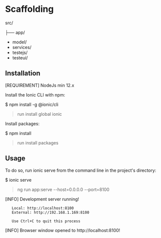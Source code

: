 # Scaffolding

src/

├── app/

* model/
* services/
* testejs/
* testeui/

## Installation

[REQUIREMENT] NodeJs min 12.x

Install the Ionic CLI with npm:

$ npm install -g @ionic/cli
> run install global ionic

Install packages:

$ npm install
> run install packages

## Usage

To do so, run ionic serve from the command line in the project's directory:

$ ionic serve
> ng run app:serve --host=0.0.0.0 --port=8100

[INFO] Development server running!

       Local: http://localhost:8100
       External: http://192.168.1.169:8100

       Use Ctrl+C to quit this process

[INFO] Browser window opened to http://localhost:8100!
